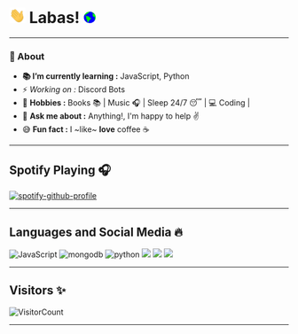 # <img src="https://github.com/SatYu26/SatYu26/blob/master/Assets/Hi.gif" width="29px"> Labas!&nbsp;<img src="https://github.com/SatYu26/SatYu26/blob/master/Assets/Earth.gif" width="22px">

---------------------------------------------------------------------------------------------------------------------------------------------------------------------------------
### 🐧 About
-  **:books: I’m currently learning :**  JavaScript, Python
-  ⚡️ **Working on* :* Discord Bots
-  🌸 **Hobbies :** Books :books: | Music :headphones: | Sleep 24/7 :sleeping: | :computer: Coding |
-  :cactus: **Ask me about :** Anything!, I'm happy to help :v:
-  :sweat_smile: **Fun fact :** I ~like~ **love** coffee ☕

---------------------------------------------------------------------------------------------------------------------------------------------------------------------------------
## Spotify Playing 🎧

[![spotify-github-profile](https://spotify-github-profile.vercel.app/api/view?uid=9jk9512etenzu6nt37t6ita0d&cover_image=true&theme=novatorem)](https://spotify-github-profile.vercel.app/api/view?uid=9jk9512etenzu6nt37t6ita0d&redirect=true)

---------------------------------------------------------------------------------------------------------------------------------------------------------------------------------
## Languages and Social Media 🔥
![JavaScript](https://img.shields.io/badge/-JavaScript-grey?style=for-the-badge&logo=javascript&logoColor=white&labelColor=8E2DE2)
![mongodb](https://img.shields.io/badge/-mongodb-grey?style=for-the-badge&logo=mongodb&logoColor=white&labelColor=4aa32f)
![python](https://img.shields.io/badge/-python-grey?style=for-the-badge&logo=python&logoColor=white&labelColor=347aeb)
<a href="https://www.instagram.com/robke969/"><img src="https://img.shields.io/badge/instagram%20@robke969-DD2476?style=for-the-badge&logo=instagram&logoColor=white"/></a>
<a href="https://www.facebook.com/robke969/"><img src="https://img.shields.io/badge/facebook%20@Robertas-344E86?style=for-the-badge&logo=facebook&logoColor=white"/></a>
<a href="https://dsc.gg/kavine/"><img src="https://img.shields.io/badge/discord%20@Kavinė-0D95E8?style=for-the-badge&logo=discord&logoColor=white"/></a>

---------------------------------------------------------------------------------------------------------------------------------------------------------------------------------
## Visitors ✨ 
![VisitorCount](https://profile-counter.glitch.me/mh752/count.svg)

---------------------------------------------------------------------------------------------------------------------------------------------------------------------------------
